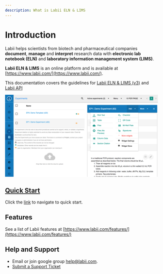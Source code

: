 ```yaml
---
description: What is Labii ELN & LIMS
---
```


# Introduction

Labii helps scientists from biotech and pharmaceutical companies **document**, **manage** and **interpret** research data with **electronic lab notebook \(ELN\)** and **laboratory information management system \(LIMS\)**.

**Labii ELN & LIMS** is an online platform and is available at [https://www.labii.com/](https://www.labii.com/).

This documentation covers the guidelines for [Labii ELN & LIMS \(v3\)](https://v3.labii.com) and [Labii API](https://api.labii.com)

![Split view of Labii ELN &amp; LIMS](.gitbook/assets/labii-eln-lims-introduction.png)

## [Quick Start](quick-start.md)

Click the [link](quick-start.md) to navigate to quick start. 

## Features

See a list of Labii features at [https://www.labii.com/features/](https://www.labii.com/features/)

## Help and Support

* Email or join google group help@labii.com.
* [Submit a Support Ticket](./)

